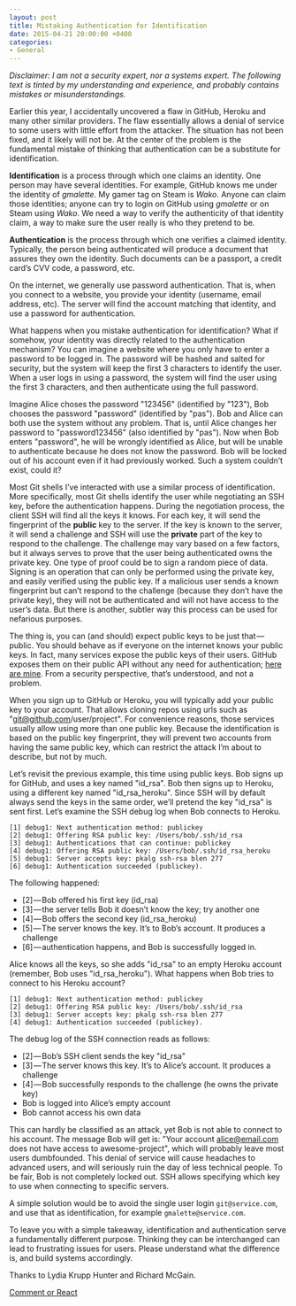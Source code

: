 ```yaml
---
layout: post
title: Mistaking Authentication for Identification
date: 2015-04-21 20:00:00 +0400
categories:
- General
---
```


*Disclaimer: I am not a security expert, nor a systems expert. The following text is tinted by my understanding and experience, and probably contains mistakes or misunderstandings.*

Earlier this year, I accidentally uncovered a flaw in GitHub, Heroku and many other similar providers. The flaw essentially allows a denial of service to some users with little effort from the attacker. The situation has not been fixed, and it likely will not be. At the center of the problem is the fundamental mistake of thinking that authentication can be a substitute for identification.

**Identification** is a process through which one claims an identity. One person may have several identities. For example, GitHub knows me under the identity of _gmalette_. My gamer tag on Steam is _Wako_. Anyone can claim those identities; anyone can try to login on GitHub using _gmalette_ or on Steam using _Wako_. We need a way to verify the authenticity of that identity claim, a way to make sure the user really is who they pretend to be.

**Authentication** is the process through which one verifies a claimed identity. Typically, the person being authenticated will produce a document that assures they own the identity. Such documents can be a passport, a credit card’s CVV code, a password, etc.

On the internet, we generally use password authentication. That is, when you connect to a website, you provide your identity (username, email address, etc). The server will find the account matching that identity, and use a password for authentication.

What happens when you mistake authentication for identification? What if somehow, your identity was directly related to the authentication mechanism? You can imagine a website where you only have to enter a password to be logged in. The password will be hashed and salted for security, but the system will keep the first 3 characters to identify the user. When a user logs in using a password, the system will find the user using the first 3 characters, and then authenticate using the full password.

Imagine Alice choses the password "123456" (identified by "123"), Bob chooses the password "password" (identified by "pas"). Bob and Alice can both use the system without any problem. That is, until Alice changes her password to "password123456" (also identified by "pas"). Now when Bob enters "password", he will be wrongly identified as Alice, but will be unable to authenticate because he does not know the password. Bob will be locked out of his account even if it had previously worked. Such a system couldn’t exist, could it?

Most Git shells I’ve interacted with use a similar process of identification. More specifically, most Git shells identify the user while negotiating an SSH key, before the authentication happens. During the negotiation process, the client SSH will find all the keys it knows. For each key, it will send the fingerprint of the **public** key to the server. If the key is known to the server, it will send a challenge and SSH will use the **private** part of the key to respond to the challenge. The challenge may vary based on a few factors, but it always serves to prove that the user being authenticated owns the private key. One type of proof could be to sign a random piece of data. Signing is an operation that can only be performed using the private key, and easily verified using the public key. If a malicious user sends a known fingerprint but can’t respond to the challenge (because they don’t have the private key), they will not be authenticated and will not have access to the user’s data. But there is another, subtler way this process can be used for nefarious purposes.

The thing is, you can (and should) expect public keys to be just that — public. You should behave as if everyone on the internet knows your public keys. In fact, many services expose the public keys of their users. GitHub exposes them on their public API without any need for authentication; [here are mine](https://api.github.com/users/gmalette/keys). From a security perspective, that’s understood, and not a problem.

When you sign up to GitHub or Heroku, you will typically add your public key to your account. That allows cloning repos using urls such as "git@github.com/user/project". For convenience reasons, those services usually allow using more than one public key. Because the identification is based on the public key fingerprint, they will prevent two accounts from having the same public key, which can restrict the attack I’m about to describe, but not by much.

Let’s revisit the previous example, this time using public keys. Bob signs up for GitHub, and uses a key named "id_rsa". Bob then signs up to Heroku, using a different key named "id_rsa_heroku". Since SSH will by default always send the keys in the same order, we’ll pretend the key "id_rsa" is sent first. Let’s examine the SSH debug log when Bob connects to Heroku.

```
[1] debug1: Next authentication method: publickey
[2] debug1: Offering RSA public key: /Users/bob/.ssh/id_rsa
[3] debug1: Authentications that can continue: publickey
[4] debug1: Offering RSA public key: /Users/bob/.ssh/id_rsa_heroku
[5] debug1: Server accepts key: pkalg ssh-rsa blen 277
[6] debug1: Authentication succeeded (publickey).
```

The following happened:

- [2] — Bob offered his first key (id_rsa)
- [3] — the server tells Bob it doesn’t know the key; try another one
- [4] — Bob offers the second key (id_rsa_heroku)
- [5] — The server knows the key. It’s to Bob’s account. It produces a challenge
- [6] — authentication happens, and Bob is successfully logged in.

Alice knows all the keys, so she adds "id_rsa" to an empty Heroku account (remember, Bob uses "id_rsa_heroku"). What happens when Bob tries to connect to his Heroku account?

```
[1] debug1: Next authentication method: publickey
[2] debug1: Offering RSA public key: /Users/bob/.ssh/id_rsa
[3] debug1: Server accepts key: pkalg ssh-rsa blen 277
[4] debug1: Authentication succeeded (publickey).
```

The debug log of the SSH connection reads as follows:

- [2] — Bob’s SSH client sends the key "id_rsa"
- [3] — The server knows this key. It’s to Alice’s account. It produces a challenge
- [4] — Bob successfully responds to the challenge (he owns the private key)
- Bob is logged into Alice’s empty account
- Bob cannot access his own data

This can hardly be classified as an attack, yet Bob is not able to connect to his account. The message Bob will get is: "Your account alice@email.com does not have access to awesome-project", which will probably leave most users dumbfounded. This denial of service will cause headaches to advanced users, and will seriously ruin the day of less technical people. To be fair, Bob is not completely locked out. SSH allows specifying which key to use when connecting to specific servers.

A simple solution would be to avoid the single user login `git@service.com`, and use that as identification, for example `gmalette@service.com`.

To leave you with a simple takeaway, identification and authentication serve a fundamentally different purpose. Thinking they can be interchanged can lead to frustrating issues for users. Please understand what the difference is, and build systems accordingly.

Thanks to Lydia Krupp Hunter and Richard McGain.

[Comment or React](https://github.com/gmalette/gmalette.github.io/pull/5)
